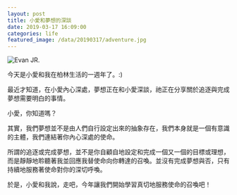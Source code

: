 ```yaml
---
layout: post
title: 小愛和夢想的深談
date: 2019-03-17 16:09:00
categories: life
featured_image: /data/20190317/adventure.jpg
---
```


![Evan JR.](/blog//data/20190317/evan-jr.jpg)

今天是小愛和我在柏林生活的一週年了。:)

最近才知道，在小愛內心深處，夢想正在和小愛深談，祂正在分享關於追逐與完成夢想需要明白的事情。

小愛，你知道嗎？

其實，我們夢想並不是由人們自行設定出來的抽象存在，我們本身就是一個有意識的主體，我們連結著你內心深處的使命。

所謂的追逐或完成夢想，並不是你自顧自地設定和完成一個又一個的目標或理想，而是靜靜地聆聽著我並回應我替使命向你轉達的召喚。並沒有完成夢想與否，只有持續地服務著使命對你的深切呼喚。

於是，小愛和我說，走吧，今年讓我們開始學習真切地服務使命的召喚吧！
